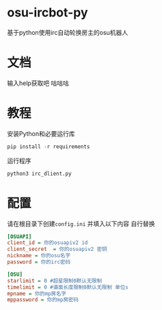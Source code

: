 # osu-ircbot-py
基于python使用irc自动轮换房主的osu机器人

# 文档
输入help获取吧 咕咕咕

# 教程
安装Python和必要运行库
```python
pip install -r requirements
```

运行程序
```bash
python3 irc_dlient.py
```


# 配置
请在根目录下创建`config.ini` 并填入以下内容 自行替换
```ini
[OSUAPI]
client_id = 你的osuapiv2 id
client_secret  = 你的osuapiv2 密钥
nickname = 你的osu名字
password = 你的irc密码

[OSU]
starlimit = 0 #超星限制0默认无限制
timelimit = 0 #谱面长度限制0默认无限制 单位s
mpname = 你的mp房名字
mppassword = 你的mp房密码
```